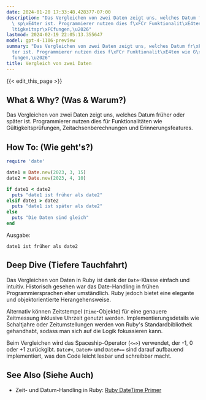 ```yaml
---
date: 2024-01-20 17:33:48.428377-07:00
description: "Das Vergleichen von zwei Daten zeigt uns, welches Datum fr\xFCher oder\
  \ sp\xE4ter ist. Programmierer nutzen dies f\xFCr Funktionalit\xE4ten wie G\xFC\
  ltigkeitspr\xFCfungen,\u2026"
lastmod: 2024-02-19 22:05:13.355647
model: gpt-4-1106-preview
summary: "Das Vergleichen von zwei Daten zeigt uns, welches Datum fr\xFCher oder sp\xE4\
  ter ist. Programmierer nutzen dies f\xFCr Funktionalit\xE4ten wie G\xFCltigkeitspr\xFC\
  fungen,\u2026"
title: Vergleich von zwei Daten
---
```


{{< edit_this_page >}}

## What & Why? (Was & Warum?)
Das Vergleichen von zwei Daten zeigt uns, welches Datum früher oder später ist. Programmierer nutzen dies für Funktionalitäten wie Gültigkeitsprüfungen, Zeitachsenberechnungen und Erinnerungsfeatures.

## How To: (Wie geht's?)
```Ruby
require 'date'

date1 = Date.new(2023, 3, 15)
date2 = Date.new(2023, 4, 10)

if date1 < date2
  puts "date1 ist früher als date2"
elsif date1 > date2
  puts "date1 ist später als date2"
else
  puts "Die Daten sind gleich"
end
```
Ausgabe:
```
date1 ist früher als date2
```

## Deep Dive (Tiefere Tauchfahrt)
Das Vergleichen von Daten in Ruby ist dank der `Date`-Klasse einfach und intuitiv. Historisch gesehen war das Date-Handling in frühen Programmiersprachen eher umständlich. Ruby jedoch bietet eine elegante und objektorientierte Herangehensweise.

Alternativ können Zeitstempel (`Time`-Objekte) für eine genauere Zeitmessung inklusive Uhrzeit genutzt werden. Implementierungsdetails wie Schaltjahre oder Zeitumstellungen werden von Ruby's Standardbibliothek gehandhabt, sodass man sich auf die Logik fokussieren kann.

Beim Vergleichen wird das Spaceship-Operator (`<=>`) verwendet, der -1, 0 oder +1 zurückgibt. `Date#<`, `Date#>` und `Date#==` sind darauf aufbauend implementiert, was den Code leicht lesbar und schreibbar macht.

## See Also (Siehe Auch)
- Zeit- und Datum-Handling in Ruby: [Ruby DateTime Primer](https://www.rubyguides.com/2015/12/ruby-time/)
